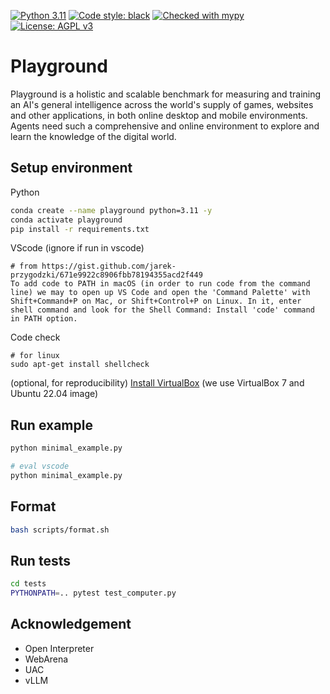 [![Python 3.11](https://img.shields.io/badge/python-3.11-blue.svg)](https://www.python.org/downloads/release/python-3117/)
<a href="https://github.com/psf/black"><img alt="Code style: black" src="https://img.shields.io/badge/code%20style-black-000000.svg"></a>
<a href="https://mypy-lang.org/"><img src="https://www.mypy-lang.org/static/mypy_badge.svg" alt="Checked with mypy"></a>
[![License: AGPL v3](https://img.shields.io/badge/License-AGPL%20v3-blue.svg)](https://www.gnu.org/licenses/agpl-3.0)

# Playground

Playground is a holistic and scalable benchmark for measuring and training an AI's general intelligence across the world's supply of games, websites and other applications, in both online desktop and mobile environments. Agents need such a comprehensive and online environment to explore and learn the knowledge of the digital world.

## Setup environment

Python
```bash
conda create --name playground python=3.11 -y
conda activate playground
pip install -r requirements.txt
```

VScode (ignore if run in vscode)
```
# from https://gist.github.com/jarek-przygodzki/671e9922c8906fbb78194355acd2f449
To add code to PATH in macOS (in order to run code from the command line) we may to open up VS Code and open the 'Command Palette' with Shift+Command+P on Mac, or Shift+Control+P on Linux. In it, enter shell command and look for the Shell Command: Install 'code' command in PATH option.
```

Code check
```
# for linux
sudo apt-get install shellcheck 
```


(optional, for reproducibility) [Install VirtualBox](https://ubuntu.com/tutorials/how-to-run-ubuntu-desktop-on-a-virtual-machine-using-virtualbox#1-overview) (we use VirtualBox 7 and Ubuntu 22.04 image)

## Run example

```bash
python minimal_example.py
```

```bash
# eval vscode
python minimal_example.py
```

## Format

```bash
bash scripts/format.sh
```

## Run tests

```bash
cd tests
PYTHONPATH=.. pytest test_computer.py
```

## Acknowledgement

- Open Interpreter
- WebArena
- UAC
- vLLM